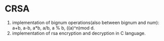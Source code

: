 # CRSA
1. implementation of bignum operations(also between bignum and num): a+b, a-b, a*b, a/b, a % b, ((a)^n)mod d.    
2. implementation of rsa encryption and decryption in C language.
